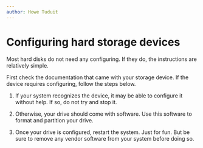 ```yaml
---
author: Howe Tuduit
---
```


# Configuring hard storage devices

Most hard disks do not need any configuring. If they do, the instructions are relatively simple.

First check the documentation that came with your storage device. If the device requires configuring, follow the steps below.

1.  If your system recognizes the device, it may be able to configure it without help. If so, do not try and stop it.

2.  Otherwise, your drive should come with software. Use this software to format and partition your drive.

3.  Once your drive is configured, restart the system. Just for fun. But be sure to remove any vendor software from your system before doing so.


